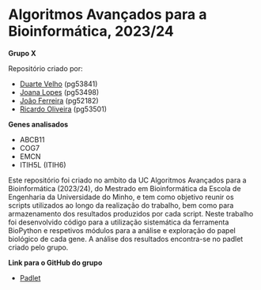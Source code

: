 # Algoritmos Avançados para a Bioinformática, 2023/24

**Grupo X**

Repositório criado por:
- [Duarte Velho](https://github.com/duartebred) (pg53841)
- [Joana Lopes](https://github.com/joanalopes0711) (pg53498)
- [João Ferreira](https://github.com/B-Neil) (pg52182)
- [Ricardo Oliveira](https://github.com/ricardofoliveira61) (pg53501)

**Genes analisados**
- ABCB11
- COG7
- EMCN
- ITIH5L (ITIH6)

Este repositório foi criado no ambito da UC Algoritmos Avançados para a Bioinformática (2023/24), do Mestrado em Bioinformática da Escola de Engenharia da Universidade do Minho, e tem como objetivo reunir os scripts utilizados ao longo da realização do trabalho, 
bem como para armazenamento dos resultados produzidos por cada script. Neste trabalho foi desenvolvido código para a utilização sistemática da ferramenta BioPython e respetivos módulos para a análise e exploração do papel biológico de cada gene.
A análise dos resultados encontra-se no padlet criado pelo grupo.

**Link para o GitHub do grupo**
- [Padlet](https://padlet.com/duartealvesvelho/laborat-rios-de-bioinform-tica-d141frkn4vb9fxxo)
